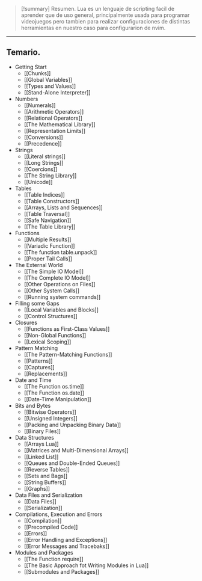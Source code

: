 >[!summary] Resumen.
>Lua es un lenguaje de scripting facil de aprender que de uso general, principalmente usada para programar videojuegos pero tambien para realizar configuraciones de distintas herramientas en nuestro caso para configurarion de nvim.

---

## Temario.
- Getting Start
	- [[Chunks]]
	- [[Global Variables]]
	- [[Types and Values]]
	- [[Stand-Alone Interpreter]]
- Numbers
	- [[Numerals]]
	- [[Arithmetic Operators]]
	- [[Relational Operators]]
	- [[The Mathematical Library]]
	- [[Representation Limits]]
	- [[Conversions]]
	- [[Precedence]]
- Strings
	- [[Literal strings]]
	- [[Long Strings]]
	- [[Coercions]]
	- [[The String Library]]
	- [[Unicode]]
- Tables
	- [[Table Indices]]
	- [[Table Constructors]]
	- [[Arrays, Lists and Sequences]]
	- [[Table Traversal]]
	- [[Safe Navigation]]
	- [[The Table Library]]
- Functions
	- [[Multiple Results]]
	- [[Variadic Function]]
	- [[The function table.unpack]]
	- [[Proper Tail Calls]]
- The External World
	- [[The Simple IO Model]]
	- [[The Complete IO Model]]
	- [[Other Operations on Files]]
	- [[Other System Calls]]
	- [[Running system commands]]
- Filling some Gaps
	- [[Local Variables and Blocks]]
	- [[Control Structures]]
- Closures
	- [[Functions as First-Class Values]]
	- [[Non-Global Functions]]
	- [[Lexical Scoping]]
- Pattern Matching
	- [[The Pattern-Matching Functions]]
	- [[Patterns]]
	- [[Captures]]
	- [[Replacements]]
- Date and Time
	- [[The Function os.time]]
	- [[The Function os.date]]
	- [[Date-Time Manipulation]]
- Bits and Bytes
	- [[Bitwise Operators]]
	- [[Unsigned Integers]]
	- [[Packing and Unpacking Binary Data]]
	- [[Binary Files]]
- Data Structures
	- [[Arrays Lua]]
	- [[Matrices and Multi-Dimensional Arrays]]
	- [[Linked List]]
	- [[Queues and Double-Ended Queues]]
	- [[Reverse Tables]]
	- [[Sets and Bags]]
	- [[String Buffers]]
	- [[Graphs]]
- Data Files and Serialization
	- [[Data Files]]
	- [[Serialization]]
- Compilations, Execution and Errors
	- [[Compilation]]
	- [[Precompiled Code]]
	- [[Errors]]
	- [[Error Handling and Exceptions]]
	- [[Error Messages and Tracebaks]]
- Modules and Packages
	- [[The Function require]]
	- [[The Basic Approach fot Writing Modules in Lua]]
	- [[Submodules and Packages]]